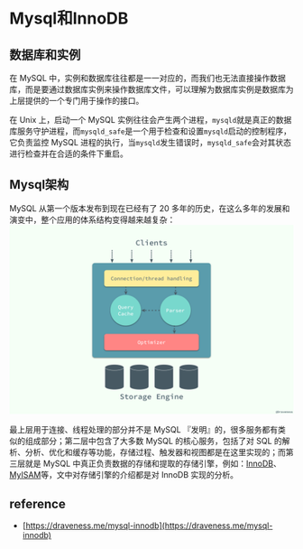 # Mysql和InnoDB

## 数据库和实例

在 MySQL 中，实例和数据库往往都是一一对应的，而我们也无法直接操作数据库，而是要通过数据库实例来操作数据库文件，可以理解为数据库实例是数据库为上层提供的一个专门用于操作的接口。

在 Unix 上，启动一个 MySQL 实例往往会产生两个进程，`mysqld`就是真正的数据库服务守护进程，而`mysqld_safe`是一个用于检查和设置`mysqld`启动的控制程序，它负责监控 MySQL 进程的执行，当`mysqld`发生错误时，`mysqld_safe`会对其状态进行检查并在合适的条件下重启。

## Mysql架构

MySQL 从第一个版本发布到现在已经有了 20 多年的历史，在这么多年的发展和演变中，整个应用的体系结构变得越来越复杂：  
![](../.gitbook/assets/mysql架构图.png)

最上层用于连接、线程处理的部分并不是 MySQL 『发明』的，很多服务都有类似的组成部分；第二层中包含了大多数 MySQL 的核心服务，包括了对 SQL 的解析、分析、优化和缓存等功能，存储过程、触发器和视图都是在这里实现的；而第三层就是 MySQL 中真正负责数据的存储和提取的存储引擎，例如：[InnoDB](https://en.wikipedia.org/wiki/InnoDB)、[MyISAM](https://en.wikipedia.org/wiki/MyISAM)等，文中对存储引擎的介绍都是对 InnoDB 实现的分析。

## reference

* [https://draveness.me/mysql-innodb](https://draveness.me/mysql-innodb)

